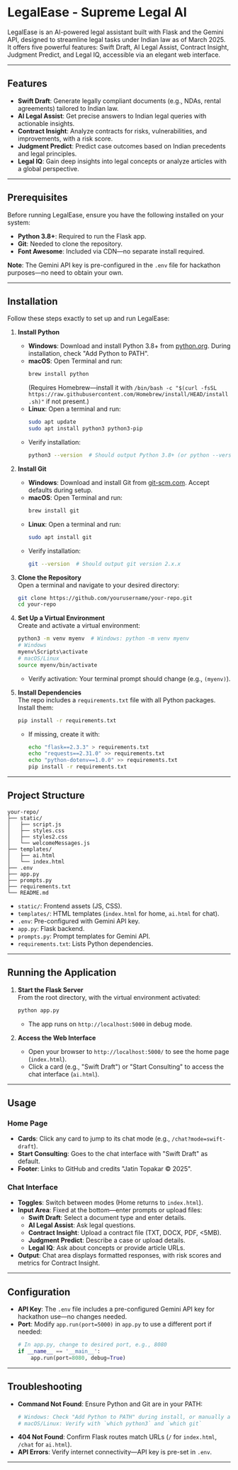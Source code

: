 # LegalEase - Supreme Legal AI

LegalEase is an AI-powered legal assistant built with Flask and the Gemini API, designed to streamline legal tasks under Indian law as of March 2025. It offers five powerful features: Swift Draft, AI Legal Assist, Contract Insight, Judgment Predict, and Legal IQ, accessible via an elegant web interface.

---

## Features

- **Swift Draft**: Generate legally compliant documents (e.g., NDAs, rental agreements) tailored to Indian law.
- **AI Legal Assist**: Get precise answers to Indian legal queries with actionable insights.
- **Contract Insight**: Analyze contracts for risks, vulnerabilities, and improvements, with a risk score.
- **Judgment Predict**: Predict case outcomes based on Indian precedents and legal principles.
- **Legal IQ**: Gain deep insights into legal concepts or analyze articles with a global perspective.

---

## Prerequisites

Before running LegalEase, ensure you have the following installed on your system:

- **Python 3.8+**: Required to run the Flask app.
- **Git**: Needed to clone the repository.
- **Font Awesome**: Included via CDN—no separate install required.

**Note**: The Gemini API key is pre-configured in the `.env` file for hackathon purposes—no need to obtain your own.

---

## Installation

Follow these steps exactly to set up and run LegalEase:

1. **Install Python**  
   - **Windows**: Download and install Python 3.8+ from [python.org](https://www.python.org/downloads/). During installation, check "Add Python to PATH".
   - **macOS**: Open Terminal and run:
     ```bash
     brew install python
     ```
     (Requires Homebrew—install it with `/bin/bash -c "$(curl -fsSL https://raw.githubusercontent.com/Homebrew/install/HEAD/install.sh)"` if not present.)
   - **Linux**: Open a terminal and run:
     ```bash
     sudo apt update
     sudo apt install python3 python3-pip
     ```
   - Verify installation:
     ```bash
     python3 --version  # Should output Python 3.8+ (or python --version on Windows)
     ```

2. **Install Git**  
   - **Windows**: Download and install Git from [git-scm.com](https://git-scm.com/downloads). Accept defaults during setup.
   - **macOS**: Open Terminal and run:
     ```bash
     brew install git
     ```
   - **Linux**: Open a terminal and run:
     ```bash
     sudo apt install git
     ```
   - Verify installation:
     ```bash
     git --version  # Should output git version 2.x.x
     ```

3. **Clone the Repository**  
   Open a terminal and navigate to your desired directory:
   ```bash
   git clone https://github.com/yourusername/your-repo.git
   cd your-repo
   ```

4. **Set Up a Virtual Environment**  
   Create and activate a virtual environment:
   ```bash
   python3 -m venv myenv  # Windows: python -m venv myenv
   # Windows
   myenv\Scripts\activate
   # macOS/Linux
   source myenv/bin/activate
   ```
   - Verify activation: Your terminal prompt should change (e.g., `(myenv)`).

5. **Install Dependencies**  
   The repo includes a `requirements.txt` file with all Python packages. Install them:
   ```bash
   pip install -r requirements.txt
   ```
   - If missing, create it with:
     ```bash
     echo "flask==2.3.3" > requirements.txt
     echo "requests==2.31.0" >> requirements.txt
     echo "python-dotenv==1.0.0" >> requirements.txt
     pip install -r requirements.txt
     ```

---

## Project Structure

```
your-repo/
├── static/
│   ├── script.js
│   ├── styles.css
│   ├── styles2.css
│   └── welcomeMessages.js
├── templates/
│   ├── ai.html
│   └── index.html
├── .env
├── app.py
├── prompts.py
├── requirements.txt
└── README.md
```

- `static/`: Frontend assets (JS, CSS).
- `templates/`: HTML templates (`index.html` for home, `ai.html` for chat).
- `.env`: Pre-configured with Gemini API key.
- `app.py`: Flask backend.
- `prompts.py`: Prompt templates for Gemini API.
- `requirements.txt`: Lists Python dependencies.

---

## Running the Application

1. **Start the Flask Server**  
   From the root directory, with the virtual environment activated:
   ```bash
   python app.py
   ```
   - The app runs on `http://localhost:5000` in debug mode.

2. **Access the Web Interface**  
   - Open your browser to `http://localhost:5000/` to see the home page (`index.html`).
   - Click a card (e.g., "Swift Draft") or "Start Consulting" to access the chat interface (`ai.html`).

---

## Usage

### Home Page
- **Cards**: Click any card to jump to its chat mode (e.g., `/chat?mode=swift-draft`).
- **Start Consulting**: Goes to the chat interface with "Swift Draft" as default.
- **Footer**: Links to GitHub and credits "Jatin Topakar © 2025".

### Chat Interface
- **Toggles**: Switch between modes (Home returns to `index.html`).
- **Input Area**: Fixed at the bottom—enter prompts or upload files:
  - **Swift Draft**: Select a document type and enter details.
  - **AI Legal Assist**: Ask legal questions.
  - **Contract Insight**: Upload a contract file (TXT, DOCX, PDF, <5MB).
  - **Judgment Predict**: Describe a case or upload details.
  - **Legal IQ**: Ask about concepts or provide article URLs.
- **Output**: Chat area displays formatted responses, with risk scores and metrics for Contract Insight.

---

## Configuration

- **API Key**: The `.env` file includes a pre-configured Gemini API key for hackathon use—no changes needed.
- **Port**: Modify `app.run(port=5000)` in `app.py` to use a different port if needed:
  ```python
  # In app.py, change to desired port, e.g., 8080
  if __name__ == '__main__':
      app.run(port=8080, debug=True)
  ```

---

## Troubleshooting

- **Command Not Found**: Ensure Python and Git are in your PATH:
  ```bash
  # Windows: Check "Add Python to PATH" during install, or manually add C:\Python39\ and C:\Program Files\Git\bin\
  # macOS/Linux: Verify with `which python3` and `which git`
  ```
- **404 Not Found**: Confirm Flask routes match URLs (`/` for `index.html`, `/chat` for `ai.html`).
- **API Errors**: Verify internet connectivity—API key is pre-set in `.env`.

---
